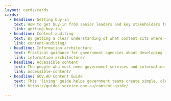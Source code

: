 ```yaml
---
layout: cards/cards
cards:
  - headline: Getting buy-in
    text: How to get buy-in from senior leaders and key stakeholders for content improvement throughout the content lifecycle. 
    link: getting-buy-in/
  - headline: Content auditing
    text: By getting a clear understanding of what content sits where — and how useful it is — you can create evidence for improvements and change.
    link: content-auditing/
  - headline: Information architecture
    text: Practical guidance for government agencies about developing information architecture for websites. 
    link: information-architecture/
  - headline: Accessible content
    text: The people who most need government services and information often find them the hardest to use. Think about creating content that is accessible for everyone from the start.
    link: accessible-content/ 
  - headline: GOV.AU Content Guide
    text: This 'living' guide helps government teams create simple, clear and accessible digital content.
    link: https://guides.service.gov.au/content-guide/

---
```

